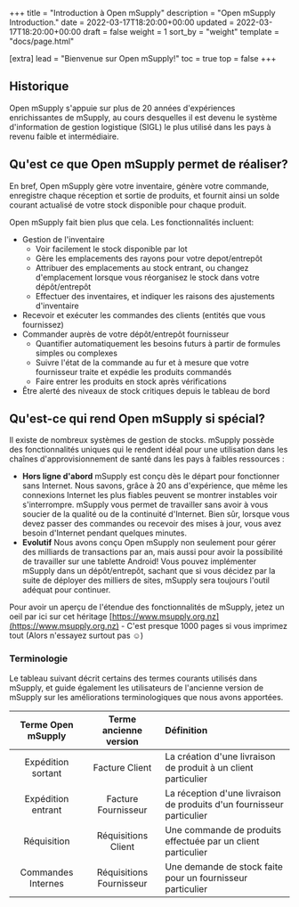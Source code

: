 +++
title = "Introduction à Open mSupply"
description = "Open mSupply Introduction."
date = 2022-03-17T18:20:00+00:00
updated = 2022-03-17T18:20:00+00:00
draft = false
weight = 1
sort_by = "weight"
template = "docs/page.html"

[extra]
lead = "Bienvenue sur Open mSupply!"
toc = true
top = false
+++

## Historique

Open mSupply s'appuie sur plus de 20 années d'expériences enrichissantes de mSupply, au cours desquelles il est devenu le système d'information de gestion logistique (SIGL) le plus utilisé dans les pays à revenu faible et intermédiaire.

## Qu'est ce que Open mSupply permet de réaliser?

En bref, Open mSupply gère votre inventaire, génère votre commande, enregistre chaque réception et sortie de produits, et fournit ainsi un solde courant actualisé de votre stock disponible pour chaque produit.

Open mSupply fait bien plus que cela. Les fonctionnalités incluent:

- Gestion de l'inventaire
  - Voir facilement le stock disponible par lot
  - Gère les emplacements des rayons pour votre depot/entrepôt
  - Attribuer des emplacements au stock entrant, ou changez d'emplacement lorsque vous réorganisez le stock dans votre dépôt/entrepôt
  - Effectuer des inventaires, et indiquer les raisons des ajustements d'inventaire
- Recevoir et exécuter les commandes des clients (entités que vous fournissez)
- Commander auprès de votre dépôt/entrepôt fournisseur
  - Quantifier automatiquement les besoins futurs à partir de formules simples ou complexes
  - Suivre l'état de la commande au fur et à mesure que votre fournisseur traite et expédie les produits commandés
  - Faire entrer les produits en stock après vérifications
- Être alerté des niveaux de stock critiques depuis le tableau de bord

## Qu'est-ce qui rend Open mSupply si spécial?

Il existe de nombreux systèmes de gestion de stocks. mSupply possède des fonctionnalités uniques qui le rendent idéal pour une utilisation dans les chaînes d'approvisionnement de santé dans les pays à faibles ressources :

- **Hors ligne d'abord** mSupply est conçu dès le départ pour fonctionner sans Internet. Nous savons, grâce à 20 ans d'expérience, que même les connexions Internet les plus fiables peuvent se montrer instables voir s'interrompre. mSupply vous permet de travailler sans avoir à vous soucier de la qualité ou de la continuité d'Internet. Bien sûr, lorsque vous devez passer des commandes ou recevoir des mises à jour, vous avez besoin d'Internet pendant quelques minutes.
- **Evolutif** Nous avons conçu Open mSupply non seulement pour gérer des milliards de transactions par an, mais aussi pour avoir la possibilité de travailler sur une tablette Android! Vous pouvez implémenter mSupply dans un dépôt/entrepôt, sachant que si vous décidez par la suite de déployer des milliers de sites, mSupply sera toujours l'outil adéquat pour continuer.

Pour avoir un aperçu de l'étendue des fonctionnalités de mSupply, jetez un oeil par ici sur cet héritage [https://www.msupply.org.nz](https://www.msupply.org.nz) - C'est presque 1000 pages si vous imprimez tout (Alors n'essayez surtout pas ☺️)

### Terminologie

Le tableau suivant décrit certains des termes courants utilisés dans mSupply, et guide également les utilisateurs de l'ancienne version de mSupply sur les améliorations terminologiques que nous avons apportées.

| Terme Open mSupply | Terme ancienne version   | Définition                                                               |
| :---------------:  | :-------------------:    | :---------------------------------------------------------------------   |
| Expédition sortant| Facture Client           | La création d'une livraison de produit à un client particulier           |
| Expédition entrant      | Facture Fournisseur      | La réception d'une livraison de produits d'un fournisseur particulier    |
| Réquisition        | Réquisitions Client      | Une commande de produits effectuée par un client particulier             |
| Commandes Internes | Réquisitions Fournisseur | Une demande de stock faite pour un fournisseur particulier               |

